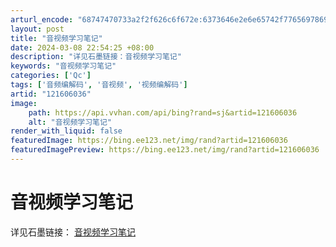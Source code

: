 ```yaml
---
arturl_encode: "68747470733a2f2f626c6f672e:6373646e2e6e65742f77656978696e5f34333833373935322f:61727469636c652f64657461696c732f313231363036303336"
layout: post
title: "音视频学习笔记"
date: 2024-03-08 22:54:25 +08:00
description: "详见石墨链接：音视频学习笔记"
keywords: "音视频学习笔记"
categories: ['Qc']
tags: ['音频编解码', '音视频', '视频编解码']
artid: "121606036"
image:
    path: https://api.vvhan.com/api/bing?rand=sj&artid=121606036
    alt: "音视频学习笔记"
render_with_liquid: false
featuredImage: https://bing.ee123.net/img/rand?artid=121606036
featuredImagePreview: https://bing.ee123.net/img/rand?artid=121606036
---
```


# 音视频学习笔记

详见石墨链接：
[音视频学习笔记](https://shimo.im/docs/hcXjgQpHvRTXcKdg "音视频学习笔记")
